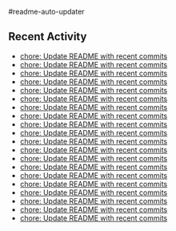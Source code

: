 #readme-auto-updater

## Recent Activity
<!-- LATEST_COMMITS:START -->
- [chore: Update README with recent commits](https://github.com/NEO1717/readme-auto-updater/commit/57a67d8094302956790f4c1f9c4d3671de9d497e)
- [chore: Update README with recent commits](https://github.com/NEO1717/readme-auto-updater/commit/fb3d31319351b359371b976c5453b6d5401fe970)
- [chore: Update README with recent commits](https://github.com/NEO1717/readme-auto-updater/commit/2da442976b4ccf01f2c317a0642956f99ea1318a)
- [chore: Update README with recent commits](https://github.com/NEO1717/readme-auto-updater/commit/3ef41e30b06a79b518d64f48f42391a563892a5e)
- [chore: Update README with recent commits](https://github.com/NEO1717/readme-auto-updater/commit/818670ad2098933195f5480ddfe0b6702c28cd77)
- [chore: Update README with recent commits](https://github.com/NEO1717/readme-auto-updater/commit/9a5d917168cc544ab6ad715409948a4322375895)
- [chore: Update README with recent commits](https://github.com/NEO1717/readme-auto-updater/commit/6ad106aa870405b0c3670bd578ce642f9645d3da)
- [chore: Update README with recent commits](https://github.com/NEO1717/readme-auto-updater/commit/79af0c877a6f92bec2b8a967a15464fc11ed717e)
- [chore: Update README with recent commits](https://github.com/NEO1717/readme-auto-updater/commit/9406dafdb588fc54c8c9e27f49396e310e04a5da)
- [chore: Update README with recent commits](https://github.com/NEO1717/readme-auto-updater/commit/3bf6070e9e3dfe98c6505b9ff34738999cbc9f57)
- [chore: Update README with recent commits](https://github.com/NEO1717/readme-auto-updater/commit/7061c6d7f4b1e79fde9876ef37b9443e9aa964a6)
- [chore: Update README with recent commits](https://github.com/NEO1717/readme-auto-updater/commit/1f00939d9a601fccc3d09cbe0a2b529b6cc9f4f2)
- [chore: Update README with recent commits](https://github.com/NEO1717/readme-auto-updater/commit/f249c016f6a4c7d50408c95746a212c040b11cdb)
- [chore: Update README with recent commits](https://github.com/NEO1717/readme-auto-updater/commit/dc48ece5e643ddb9beacd8510c06dfa53fe40786)
- [chore: Update README with recent commits](https://github.com/NEO1717/readme-auto-updater/commit/cddf7627358a8b34fc898ea7557cb2a1817aa416)
- [chore: Update README with recent commits](https://github.com/NEO1717/readme-auto-updater/commit/f69a30bf618afb134a37159fba2580d5c8e0842e)
- [chore: Update README with recent commits](https://github.com/NEO1717/readme-auto-updater/commit/dcc3c6a91a155bbc8dd8d16941ca0aa64608371a)
- [chore: Update README with recent commits](https://github.com/NEO1717/readme-auto-updater/commit/29956a62f03acfe456fe64ac19a10d69dc425893)
- [chore: Update README with recent commits](https://github.com/NEO1717/readme-auto-updater/commit/a2e2eaa2b7d08cbda35aac19bc5661ad952fd453)
- [chore: Update README with recent commits](https://github.com/NEO1717/readme-auto-updater/commit/5d79de6477ec75420272d1ae53988d285dea7ced)
<!-- LATEST_COMMITS:END -->


